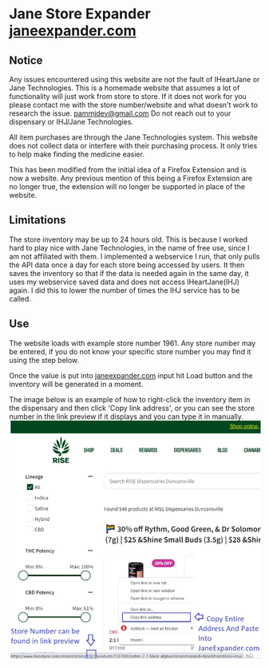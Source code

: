 # Jane Store Expander [janeexpander.com](http://janeexpander.com/)

## Notice
Any issues encountered using this website are not the fault of IHeartJane or Jane Technologies. This is a homemade website that assumes a lot of functionality will just work from store to store. If it does not work for you please contact me with the store number/website and what doesn't work to research the issue. pammjdev@gmail.com Do not reach out to your dispensary or IHJ/Jane Technologies.

All item purchases are through the Jane Technologies system. This website does not collect data or interfere with their purchasing process. It only tries to help make finding the medicine easier.

This has been modified from the initial idea of a Firefox Extension and is now a website. Any previous mention of this being a Firefox Extension are no longer true, the extension will no longer be supported in place of the website.

## Limitations
The store inventory may be up to 24 hours old. This is because I worked hard to play nice with Jane Technologies, in the name of free use, since I am not affiliated with them. I implemented a webservice I run, that only pulls the API data once a day for each store being accessed by users. It then saves the inventory so that if the data is needed again in the same day, it uses my webservice saved data and does not access IHeartJane(IHJ) again. I did this to lower the number of times the IHJ service has to be called.

## Use
The website loads with example store number 1961. Any store number may be entered, if you do not know your specific store number you may find it using the step below.

Once the value is put into [janeexpander.com](http://janeexpander.com/) input hit Load button and the inventory will be generated in a moment.

The image below is an example of how to right-click the inventory item in the dispensary and then click 'Copy link address', or you can see the store number in the link preview if it displays and you can type it in manually.
![Find Store Number](https://raw.githubusercontent.com/pammjdev/extension/main/images/get_store_number.jpg)
